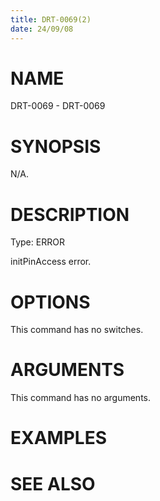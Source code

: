 ```yaml
---
title: DRT-0069(2)
date: 24/09/08
---
```


# NAME

DRT-0069 - DRT-0069

# SYNOPSIS

N/A.

# DESCRIPTION

Type: ERROR

initPinAccess error.

# OPTIONS

This command has no switches.

# ARGUMENTS

This command has no arguments.

# EXAMPLES

# SEE ALSO
